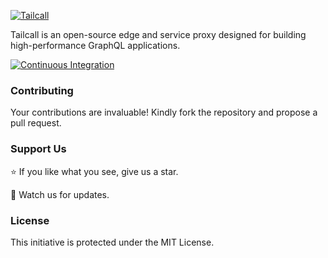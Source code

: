 [![Tailcall](https://raw.githubusercontent.com/tailcallhq/tailcall/main/assets/logo_main.png)](https://tailcall.run)


Tailcall is an open-source edge and service proxy designed for building high-performance GraphQL applications.

[![Continuous Integration](https://github.com/tailcallhq/tailcall/actions/workflows/ci.yml/badge.svg)](https://github.com/tailcallhq/tailcall/actions/workflows/ci.yml)

### Contributing

Your contributions are invaluable! Kindly fork the repository and propose a pull request.

### Support Us

⭐️ If you like what you see, give us a star.

👀 Watch us for updates.

### License

This initiative is protected under the MIT License.
